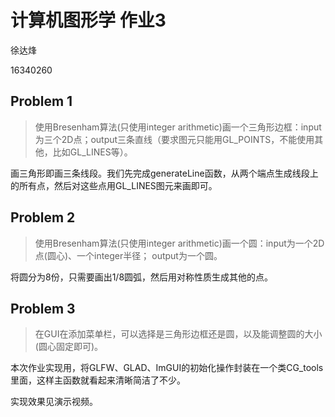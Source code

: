 # 计算机图形学 作业3


徐达烽

16340260

## Problem 1
> 使用Bresenham算法(只使用integer arithmetic)画一个三角形边框：input为三个2D点；output三条直线（要求图元只能用GL_POINTS，不能使用其他，比如GL_LINES等）。

画三角形即画三条线段。我们先完成generateLine函数，从两个端点生成线段上的所有点，然后对这些点用GL_LINES图元来画即可。


## Problem 2
> 使用Bresenham算法(只使用integer arithmetic)画一个圆：input为一个2D点(圆心)、一个integer半径； output为一个圆。

将圆分为8份，只需要画出1/8圆弧，然后用对称性质生成其他的点。


## Problem 3
> 在GUI在添加菜单栏，可以选择是三角形边框还是圆，以及能调整圆的大小(圆心固定即可)。

本次作业实现用，将GLFW、GLAD、ImGUI的初始化操作封装在一个类CG_tools里面，这样主函数就看起来清晰简洁了不少。



实现效果见演示视频。